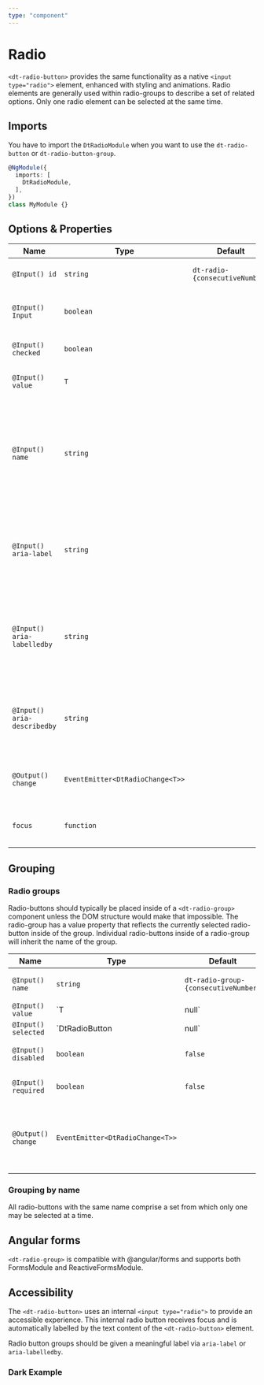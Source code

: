 ```yaml
---
type: "component"
---
```


# Radio

<docs-source-example example="DefaultRadioExample"></docs-source-example>

`<dt-radio-button>` provides the same functionality as a native `<input type="radio">` element, enhanced with styling and animations.
Radio elements are generally used within radio-groups to describe a set of related options. Only one radio element can be selected at the same time.

## Imports

You have to import the `DtRadioModule` when you want to use the `dt-radio-button` or `dt-radio-button-group`.

```typescript
@NgModule({  
  imports: [
    DtRadioModule,
  ],
})
class MyModule {}
```

## Options & Properties

| Name | Type | Default | Description |
| --- | --- | --- | --- |
| `@Input() id` | `string` | `dt-radio-{consecutiveNumber}` | The unique ID for the radio button. |
| `@Input() Input` | `boolean` |  | Sets whether the radio button is disabled. |
| `@Input() checked` | `boolean` |  | Whether this radio button is checked. |
| `@Input() value` | `T` |  | The value of this radio button. |
| `@Input() name` | `string` |  | Analog to HTML 'name' attribute used to group radios for unique selection. Will be inherited from the `dt-radio-group` if not set. |
| `@Input() aria-label` | `string` |  | Used to set the 'aria-label' attribute on the underlying input element. |
| `@Input() aria-labelledby` | `string` |  | The 'aria-labelledby' attribute takes precedence as the element's text alternative. |
| `@Input() aria-describedby` | `string` |  | The 'aria-describedby' attribute is read after the element's label and field type. |
| `@Output() change` | `EventEmitter<DtRadioChange<T>>` |  | Emits a `DtRadioChange` event when the selection changes. |
| `focus` | `function` |  | Let's you set the focus on this radio element. |


## Grouping

### Radio groups

Radio-buttons should typically be placed inside of a `<dt-radio-group>` component unless the DOM structure would make that impossible.
The radio-group has a value property that reflects the currently selected radio-button inside of the group.
Individual radio-buttons inside of a radio-group will inherit the name of the group.


| Name | Type | Default | Description |
| --- | --- | --- | --- |
| `@Input() name` | `string` | `dt-radio-group-{consecutiveNumber}` | The unique ID for the radio group button. |
| `@Input() value` | `T | null` |  | Currently selected value of the radio group. |
| `@Input() selected` | `DtRadioButton<T> | null` |  | Currently selected radio button within the group. |
| `@Input() disabled` | `boolean` | `false` | Whether the radio group is disabled. |
| `@Input() required` | `boolean` | `false` | Whether the radio group is required. |
| `@Output() change` | `EventEmitter<DtRadioChange<T>>` |  | Emits a `DtRadioChange` event when the selection on the radio-group changes. |

### Grouping by name

All radio-buttons with the same name comprise a set from which only one may be selected at a time.

<docs-source-example example="NameGroupingRadioExample"></docs-source-example>

## Angular forms

`<dt-radio-group>` is compatible with @angular/forms and supports both FormsModule and ReactiveFormsModule.

## Accessibility

The `<dt-radio-button>` uses an internal `<input type="radio">` to provide an accessible experience.
This internal radio button receives focus and is automatically labelled by the text content of the `<dt-radio-button>` element.

Radio button groups should be given a meaningful label via `aria-label` or `aria-labelledby`.

### Dark Example

<docs-source-example example="DarkRadioExample" themedark="true"></docs-source-example>
